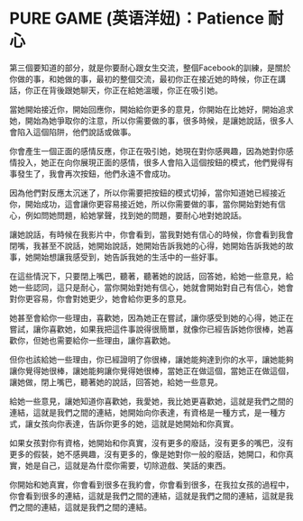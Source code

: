 # PURE GAME (英语洋妞)：Patience 耐心

第三個要知道的部分，就是你要耐心跟女生交流，整個Facebook的訓練，是關於你做的事，和她做的事，最初的整個交流，最初你正在接近她的時候，你正在講話，你正在背後跟她聊天，你正在給她溫暖，你正在吸引她。

當她開始接近你，開始回應你，開始給你更多的意見，你開始在比她好，開始追求她，開始為她爭取你的注意，所以你需要做的事，很多時候，是讓她說話，很多人會陷入這個陷阱，他們說話或做事。

你會產生一個正面的感情反應，你正在吸引她，她現在對你感興趣，因為她對你感情投入，她正在向你展現正面的感情，很多人會陷入這個按鈕的模式，他們覺得有事發生了，我會再次按鈕，他們永遠不會成功。

因為他們對反應太沉迷了，所以你需要把按鈕的模式切掉，當你知道她已經接近你，開始成功，這會讓你更容易接近她，所以你需要做的事，當你開始對她有信心，例如問她問題，給她掌聲，找到她的問題，要耐心地對她說話。

讓她說話，有時候在我影片中，你會看到，當我對她有信心的時候，你會看到我會閉嘴，我甚至不說話，她開始說話，她開始告訴我她的心得，她開始告訴我她的故事，她開始想讓我感受到，她告訴我她的生活中的一些好事。

在這些情況下，只要閉上嘴巴，聽著，聽著她的說話，回答她，給她一些意見，給她一些認同，這只是耐心，當你開始對她有信心，她就會開始對自己有信心，她會對你更容易，你會對她更少，她會給你更多的意見。

她甚至會給你一些理由，喜歡她，因為她正在嘗試，讓你感受到她的心得，她正在嘗試，讓你喜歡她，如果我把這件事說得很簡單，就像你已經告訴她你很棒，她喜歡你，但她也需要給你一些理由，讓你喜歡她。

但你也該給她一些理由，你已經證明了你很棒，讓她能夠達到你的水平，讓她能夠讓你覺得她很棒，讓她能夠讓你覺得她很棒，當她正在做這個，當她正在做這個，讓她做，閉上嘴巴，聽著她的說話，回答她，給她一些意見。

給她一些意見，讓她知道你喜歡她，我愛她，我比她更喜歡她，這就是我們之間的連結，這就是我們之間的連結，她開始向你表達，有資格是一種方式，是一種方式，讓女孩向你表達，告訴你更多的她，這就是她開始和你真實。

如果女孩對你有資格，她開始和你真實，沒有更多的廢話，沒有更多的嘴巴，沒有更多的假裝，她不感興趣，沒有更多的，像是她對你一般的廢話，她開口，和你真實，她是自己，這就是為什麼你需要，切除遊戲、笑話的東西。

你開始和她真實，你會看到很多在我約會，你會看到很多，在我拉女孩的過程中，你會看到很多的連結，這就是我們之間的連結，這就是我們之間的連結，這就是我們之間的連結，這就是我們之間的連結。

